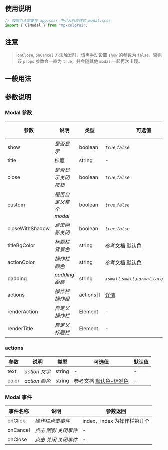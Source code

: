 ## 使用说明

```jsx
// 按需引入需要在 app.scss 中引入对应样式 modal.scss
import { ClModal } from "mp-colorui";
```

## 注意

> `onClose`, `onCancel` 方法触发时，请再手动设置 `show` 的参数为 `false`，否则该 `props` 参数会一直为 `true`，并会随其他 `modal` 一起再次出现。

## 一般用法

<CodeShow componentName='modal' />

## 参数说明

### Modal 参数

| 参数            | 说明                   | 类型      | 可选值                                               | 默认值    |
| --------------- | ---------------------- | --------- | ---------------------------------------------------- | --------- |
| show            | _是否显示_             | boolean   | _`true`_,_`false`_                                   | _`false`_ |
| title           | 标题                   | string    | -                                                    | -         |
| close           | _是否显示关闭按钮_     | boolean   | _`true`_,_`false`_                                   | _`true`_  |
| custom          | _是否自定义整个 modal_ | boolean   | _`true`_,_`false`_                                   | _`false`_ |
| closeWithShadow | _点击阴影关闭_         | boolean   | _`true`_,_`false`_                                   | _`false`_ |
| titleBgColor    | _标题栏背景色_         | string    | 参考文档 [默认色](/mp-colorui-doc/home/color)                       | -         |
| actionColor     | _操作栏颜色_           | string    | 参考文档 [默认色](/mp-colorui-doc/home/color)                       | -         |
| padding         | _padding 距离_         | string    | _`xsmall`_,_`small`_,_`normal`_,_`large`_,_`xlarge`_ | -         |
| actions         | _操作栏操作组_         | actions[] | [详情](/mp-colorui-doc/action/modal#actions)                     | []        |
| renderAction    | _自定义操作栏_         | Element   | -                                                    | -         |
| renderTitle     | _自定义标题栏_         | Element   | -                                                    | -         |

### actions

| 参数  | 说明          | 类型   | 可选值                                          | 默认值 |
| ----- | ------------- | ------ | ----------------------------------------------- | ------ |
| text  | _action 文字_ | string | -                                               | -      |
| color | _action 颜色_ | string | 参考文档 [默认色-标准色](/mp-colorui-doc/home/color#标准色) | -      |

### Modal 事件

| 事件名称 | 说明                 | 参数返回                    |
| -------- | -------------------- | --------------------------- |
| onClick  | _操作栏点击事件_     | index，index 为操作栏第几个 |
| onCancel | _点击 阴影 关闭事件_ | -                           |
| onClose  | _点击 关闭 关闭事件_ | -                           |

<FloatPhone url="https://yinliangdream.github.io/mp-colorui-h5-demo/#/pages/components/modal/index" />
